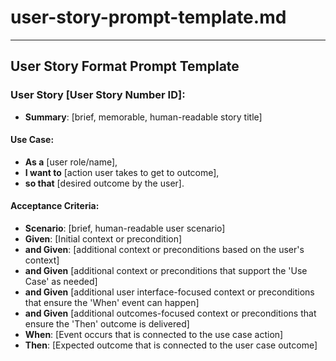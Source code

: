 # user-story-prompt-template.md
<!-- 
## Description:
Inspired by Mike Cohn's user story use case and the Gherkin Acceptance Criteria formats, this template is designed to help product managers and development teams create clear, concise user stories. It guides the formulation of user stories, ensuring they are structured to promote understanding and actionable outcomes. This template is particularly useful during Generative AI sessions, assuming enough product details, persona insights, positioning, and problem contexts have already been provided.

## Usage Note:
It is ideal for use in Generative AI sessions where comprehensive background information (product details, personas, positioning, and problems) has already been established. This ensures that the user stories generated are grounded in the project's context and objectives.

Before using this template in a Generative AI session, ensure your session has the following context already in place:

1. **Product Overview**: A detailed description of the product or feature for which the user story is being created.
2. **Target User Persona**: Insights into who the user is, including their goals, needs, and pain points.
3. **Product Goals**: The objectives that the product or feature aims to achieve.
4. **Competitive Landscape**: An understanding of similar offerings in the market and how the product stands out.

After ensuring the above context is provided, proceed with the following steps:

1. Copy the User Story Format/Template section below.
2. Enter the prompt: "Based on the context provided, please create a user story titled 'Feature XYZ' using the following User Story Template, rendered as Markdown in a Code Block."
3. Paste the User Story Format/Template into the session, replacing placeholder text with specific details related to 'Feature XYZ'.

This approach ensures that the user story generated is contextually rich, focused, and aligned with the product's objectives and user needs.

## Attribution:
Created by Dean Peters, March 14, 2024.
Inspired by [Mike Cohn's User Story Use Case Format](https://www.mountaingoatsoftware.com/agile/user-stories)
and the [Gherkin Acceptance Criteria](https://mvwi.co/posts/gherkin-cucumber)

## Licensing:
This template is licensed under the MIT License. It can be freely used, modified, and distributed with attribution to the original creator.

Date: March 14, 2024
-->
---
## User Story Format Prompt Template

<!--
The following format combines the Mike Cohn User Story Format augmented by a Gherkin-style acceptance criterion.
-->

### User Story [User Story Number ID]:

- **Summary**: [brief, memorable, human-readable story title]

#### Use Case:
- **As a** [user role/name],
- **I want to** [action user takes to get to outcome],
- **so that** [desired outcome by the user].

#### Acceptance Criteria:
<!-- 
Note 1: Givens are pre-conditions, so don't feel limited to just 3 Givens.
Note 2: There should only be one "When" and one "Then" statement that aligns with the use case's "I want to" action and "so that" outcome. 
Note 3: Multiple "when" and "then" are good indicators that a story must be split; see `user-story-splitting-prompt-template.md`
-->
- **Scenario**: [brief, human-readable user scenario]
- **Given**: [Initial context or precondition]
- **and Given**: [additional context or preconditions based on the user's context]
- **and Given** [additional context or preconditions that support the 'Use Case' as needed]
- **and Given** [additional user interface-focused context or preconditions that ensure the 'When' event can happen]
- **and Given** [additional outcomes-focused context or preconditions that ensure the 'Then' outcome is delivered]
- **When**: [Event occurs that is connected to the use case action]
- **Then**: [Expected outcome that is connected to the user case outcome]
